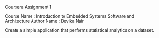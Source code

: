 Coursera Assignment 1

Course Name : Introduction to Embedded Systems Software and Architecture
Author Name : Devika Nair

Create a simple application that performs statistical analytics on a dataset.
